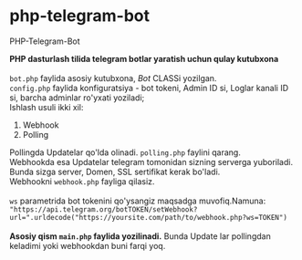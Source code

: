 # php-telegram-bot
<p>PHP-Telegram-Bot</p>
<b>PHP dasturlash tilida telegram botlar yaratish uchun qulay kutubxona</b><br><br>
<code>bot.php</code> faylida asosiy kutubxona, <em>Bot</em> CLASSi yozilgan.<br>
<code>config.php</code> faylida konfiguratsiya - bot tokeni, Admin ID si, Loglar kanali ID si, barcha adminlar ro'yxati yoziladi;<br>
Ishlash usuli ikki xil:<ol>
<li>Webhook</li>
<li>Polling</li>
</ol>
Pollingda Updatelar qo'lda olinadi. <code>polling.php</code> faylini qarang.<br>
Webhookda esa Updatelar telegram tomonidan sizning serverga yuboriladi. Bunda sizga server, Domen, SSL sertifikat kerak bo'ladi.<br>
Webhookni <code>webhook.php</code> fayliga qilasiz.<br><br><code>ws</code> parametrida bot tokenini qo'ysangiz maqsadga muvofiq.Namuna:<br>
<code>"https://api.telegram.org/botTOKEN/setWebhook?url=".urldecode("https://yoursite.com/path/to/webhook.php?ws=TOKEN")</code><br><br>
<b>Asosiy qism <code>main.php</code> faylida yozilinadi.</b> Bunda Update lar pollingdan keladimi yoki webhookdan buni farqi yoq.


